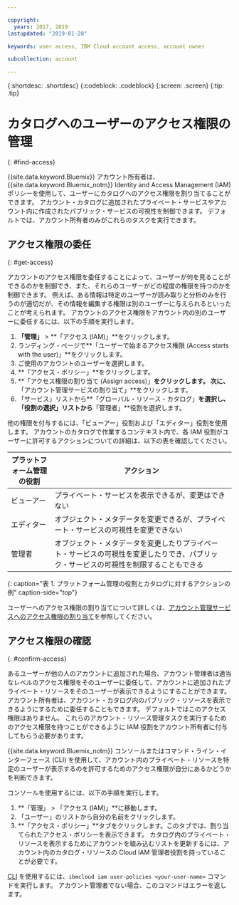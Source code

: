 ```yaml
---

copyright:
  years: 2017, 2019
lastupdated: "2019-01-28"

keywords: user access, IBM Cloud account access, account owner

subcollection: account

---
```


{:shortdesc: .shortdesc}
{:codeblock: .codeblock}
{:screen: .screen}
{:tip: .tip}

# カタログへのユーザーのアクセス権限の管理
{: #find-access}

{{site.data.keyword.Bluemix}} アカウント所有者は、{{site.data.keyword.Bluemix_notm}} Identity and Access Management (IAM) ポリシーを使用して、ユーザーにカタログへのアクセス権限を割り当てることができます。 アカウント・カタログに追加されたプライベート・サービスやアカウント内に作成されたパブリック・サービスの可視性を制御できます。 デフォルトでは、アカウント所有者のみがこれらのタスクを実行できます。

## アクセス権限の委任
{: #get-access}

アカウントのアクセス権限を委任することによって、ユーザーが何を見ることができるのかを制御でき、また、それらのユーザーがどの程度の権限を持つのかを制御できます。 例えば、ある情報は特定のユーザーが読み取りと分析のみを行うのが適切だが、その情報を編集する権限は別のユーザーに与えられるといったことが考えられます。 アカウントのアクセス権限をアカウント内の別のユーザーに委任するには、以下の手順を実行します。

1. **「管理」** > **「アクセス (IAM)」**をクリックします。
2. ランディング・ページで**「ユーザーで始まるアクセス権限 (Access starts with the user)」**をクリックします。
3. ご使用のアカウントのユーザーを選択します。
4. **「アクセス・ポリシー」**をクリックします。
5. **「アクセス権限の割り当て (Assign access)」**をクリックします。 次に、**「アカウント管理サービスの割り当て」**をクリックします。
6. 「サービス」リストから**「グローバル・リソース・カタログ」**を選択し、「役割の選択」リストから**「管理者」**役割を選択します。

他の権限を付与するには、「ビューアー」役割および「エディター」役割を使用します。 アカウントのカタログで作業するコンテキスト内で、各 IAM 役割がユーザーに許可するアクションについての詳細は、以下の表を確認してください。

| プラットフォーム管理の役割 | アクション                                                                                                     |
|--------------------------|-------------------------------------------------------------------------------------------------------------|
| ビューアー                   | プライベート・サービスを表示できるが、変更はできない                                                            |
| エディター                   | オブジェクト・メタデータを変更できるが、プライベート・サービスの可視性を変更できない                                |
| 管理者            | オブジェクト・メタデータを変更したりプライベート・サービスの可視性を変更したりでき、パブリック・サービスの可視性を制限することもできる  |
{: caption="表 1. プラットフォーム管理の役割とカタログに対するアクションの例" caption-side="top"}

ユーザーへのアクセス権限の割り当てについて詳しくは、[アカウント管理サービスへのアクセス権限の割り当て](/docs/iam?topic=iam-account-services)を参照してください。

## アクセス権限の確認
{: #confirm-access}

あるユーザーが他の人のアカウントに追加された場合、アカウント管理者は適当なレベルのアクセス権限をそのユーザーに委任して、アカウントに追加されたプライベート・リソースをそのユーザーが表示できるようにすることができます。 アカウント所有者は、アカウント・カタログ内のパブリック・リソースを表示できるようにするために委任することもできます。 デフォルトではこのアクセス権限はありません。 これらのアカウント・リソース管理タスクを実行するためのアクセス権限を持つことができるように IAM 役割をアカウント所有者に付与してもらう必要があります。

{{site.data.keyword.Bluemix_notm}} コンソールまたはコマンド・ライン・インターフェース (CLI) を使用して、アカウント内のプライベート・リソースを特定のユーザーが表示するのを許可するためのアクセス権限が自分にあるかどうかを判断できます。

コンソールを使用するには、以下の手順を実行します。

  1. **「管理」 > 「アクセス (IAM)」**に移動します。
  2. 「ユーザー」のリストから自分の名前をクリックします。
  3. **「アクセス・ポリシー」**タブをクリックします。このタブでは、割り当てられたアクセス・ポリシーを表示できます。 カタログ内のプライベート・リソースを表示するためにアカウントを組み込むリストを更新するには、アカウント内のカタログ・リソースの Cloud IAM 管理者役割を持っていることが必要です。


[CLI](/docs/cli/reference/ibmcloud?topic=cloud-cli-ibmcloud_commands_iam#ibmcloud_commands_iam) を使用するには、`ibmcloud iam user-policies <your-user-name>` コマンドを実行します。 アカウント管理者でない場合、このコマンドはエラーを返します。
